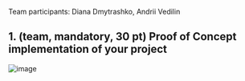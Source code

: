 Team participants: Diana Dmytrashko, Andrii Vedilin

## 1. (team, mandatory, 30 pt) Proof of Concept implementation of your project

![image](https://user-images.githubusercontent.com/76747280/127986245-800a9aa3-dd56-4330-af17-5b0d3ee84ca5.png)
